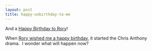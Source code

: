 ```yaml
---
layout: post
title: happy-unbirthday-to-me
---
```

And a [Happy Birthday to
Rory](http://neopoleon.com/blog/posts/11682.aspx)!

When [Rory wished me a happy
birthday](http://neopoleon.com/blog/posts/4259.aspx), it started the
Chris Anthony drama.  I wonder what will happen now?
